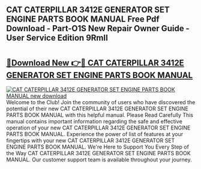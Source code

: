 ## CAT CATERPILLAR 3412E GENERATOR SET ENGINE PARTS BOOK MANUAL Free Pdf Download - Part-O1S New Repair Owner Guide - User Service Edition 9RmII

# <h2><a href="http://bc8346.oget.top/?id=CAT+CATERPILLAR+3412E+GENERATOR+SET+ENGINE+PARTS+BOOK+MANUAL">🔗Download New 👉🔴 CAT CATERPILLAR 3412E GENERATOR SET ENGINE PARTS BOOK MANUAL</a></h2>

[![CAT CATERPILLAR 3412E GENERATOR SET ENGINE PARTS BOOK MANUAL new download](https://i.imgur.com/5g1atiW.png)](http://bc8346.oget.top/?id=CAT+CATERPILLAR+3412E+GENERATOR+SET+ENGINE+PARTS+BOOK+MANUAL)
Welcome to the Club! Join the community of users who have discovered the potential of their new CAT CATERPILLAR 3412E GENERATOR SET ENGINE PARTS BOOK MANUAL with this helpful manual. Please Read Carefully This manual contains important information regarding the safe and effective operation of your new CAT CATERPILLAR 3412E GENERATOR SET ENGINE PARTS BOOK MANUAL. Experience the power of list of features at your fingertips with your new CAT CATERPILLAR 3412E GENERATOR SET ENGINE PARTS BOOK MANUAL. We're Here to Support You Every Step of the Way CAT CATERPILLAR 3412E GENERATOR SET ENGINE PARTS BOOK MANUAL. Our customer support team is available throughout your journey.
